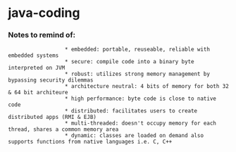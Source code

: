 # java-coding


### Notes to remind of:
                      * embedded: portable, reuseable, reliable with embedded systems
                      * secure: compile code into a binary byte interpreted on JVM
                      * robust: utilizes strong memory management by bypassing security dilemmas
                      * architecture neutral: 4 bits of memory for both 32 & 64 bit architeure
                      * high performance: byte code is close to native code
                      * distributed: facilitates users to create distributed apps (RMI & EJB)
                      * multi-threaded: doesn't occupy memory for each thread, shares a common memory area
                      * dynamic: classes are loaded on demand also supports functions from native languages i.e. C, C++
                      
                      
                      
                       
